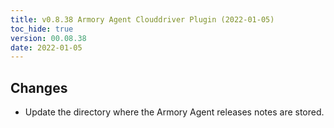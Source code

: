 ```yaml
---
title: v0.8.38 Armory Agent Clouddriver Plugin (2022-01-05)
toc_hide: true
version: 00.08.38
date: 2022-01-05
---
```


## Changes

- Update the directory where the Armory Agent releases notes are stored.
